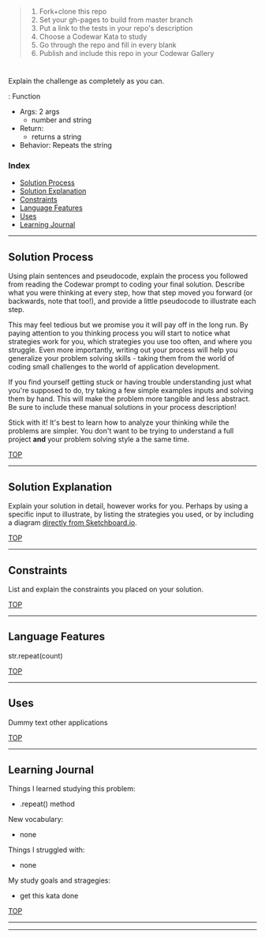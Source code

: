 > 1. Fork+clone this repo
> 2. Set your gh-pages to build from master branch
> 3. Put a link to the tests in your repo's description
> 4. Choose a Codewar Kata to study
> 5. Go through the repo and fill in every blank
> 6. Publish and include this repo in your Codewar Gallery


# [<challenge name>](https://www.codewars.com/kata/string-repeat)

Explain the challenge as completely as you can.

<function name>: Function
* Args: 2 args
  * number and string
* Return: 
  * returns a string
* Behavior: Repeats the string


### Index
* [Solution Process](#solution-process)
* [Solution Explanation](#solution-explanation)
* [Constraints](#constraints)  
* [Language Features](#language-features)
* [Uses](#uses)
* [Learning Journal](#learning-journal)

---

## Solution Process

Using plain sentences and pseudocode, explain the process you followed from reading the Codewar prompt to coding your final solution.  Describe what you were thinking at every step, how that step moved you forward (or backwards, note that too!), and provide a little pseudocode to illustrate each step.

This may feel tedious but we promise you it will pay off in the long run.  By paying attention to you thinking process you will start to notice what strategies work for you, which strategies you use too often, and where you struggle.  Even more importantly, writing out your process will help you generalize your problem solving skills - taking them from the world of coding small challenges to the world of application development.

If you find yourself getting stuck or having trouble understanding just what you're supposed to do, try taking a few simple examples inputs and solving them by hand.  This will make the problem more tangible and less abstract.  Be sure to include these manual solutions in your process description!

Stick with it!  It's best to learn how to analyze your thinking while the problems are simpler.  You don't want to be trying to understand a full project __and__ your problem solving style a the same time.

[TOP](#index)

---

## Solution Explanation

Explain your solution in detail, however works for you.  Perhaps by using a specific input to illustrate, by listing the strategies you used, or by including a diagram [directly from Sketchboard.io](https://sketchboard.io/blog/2014/03/06/github-sketchboard.html).

[TOP](#index)

---

## Constraints

List and explain the constraints you placed on your solution.


[TOP](#index)
___

## Language Features

str.repeat(count)

[TOP](#index)

---
## Uses

Dummy text
other applications



[TOP](#index)

---

## Learning Journal

Things I learned studying this problem:
* .repeat() method

New vocabulary:
* none


Things I struggled with:
* none


My study goals and stragegies:
* get this kata done



[TOP](#index)

___
___


